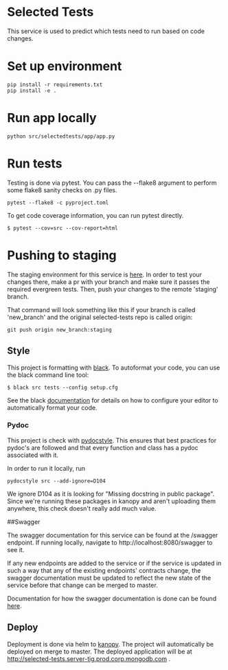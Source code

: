 # Selected Tests

This service is used to predict which tests need to run based on code changes.

# Set up environment
```
pip install -r requirements.txt
pip install -e .
```

# Run app locally
```
python src/selectedtests/app/app.py
```

# Run tests
Testing is done via pytest. You can pass the --flake8 argument to perform some
flake8 sanity checks on .py files.
```
pytest --flake8 -c pyproject.toml
```

To get code coverage information, you can run pytest directly.
```
$ pytest --cov=src --cov-report=html
```

# Pushing to staging
The staging environment for this service is
[here](https://selected-tests.server-tig.staging.corp.mongodb.com). In order to test your
changes there, make a pr with your branch and make sure it passes the required evergreen tests. Then, 
push your changes to the remote 'staging' branch. 

That command will look something like this if your branch is called 'new_branch'
 and the original selected-tests repo is called origin:
```
git push origin new_branch:staging
```

## Style

This project is formatting with [black](https://github.com/psf/black). To autoformat your code, you
can use the black command line tool:

```
$ black src tests --config setup.cfg
```

See the black [documentation](https://github.com/psf/black#editor-integration) for details on how
to configure your editor to automatically format your code.

### Pydoc

This project is check with [pydocstyle](https://github.com/PyCQA/pydocstyle). This ensures that best
practices for pydoc's are followed and that every function and class has a pydoc associated with it.

In order to run it locally, run 
```
pydocstyle src --add-ignore=D104
```

We ignore D104 as it is looking for "Missing docstring in public package". Since we're running these
packages in kanopy and aren't uploading them anywhere, this check doesn't really add much value.

##Swagger

The swagger documentation for this service can be found at the /swagger endpoint. If running
locally, navigate to http://localhost:8080/swagger to see it.

If any new endpoints are added to the service or if the service is updated in such a way that any of
the existing endpoints' contracts change, the swagger documentation must be updated to reflect the
new state of the service before that change can be merged to master.

Documentation for how the swagger documentation is done can be found 
[here](https://flask-restplus.readthedocs.io/en/stable/swagger.html).

## Deploy

Deployment is done via helm to [kanopy](https://github.com/10gen/kanopy-docs#index). The project
will automatically be deployed on merge to master. The deployed application will be at
http://selected-tests.server-tig.prod.corp.mongodb.com .
